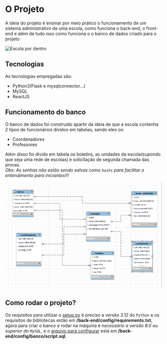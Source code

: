 # O Projeto
A ideia do projeto é ensinar por meio prático o funcionamento de um sistema administrativo de uma escola, como funciona o back-end, o front-end e além de tudo isso
como funciona o o banco de dados criado para o projeto

![Escola por dentro](https://static.mundoeducacao.uol.com.br/mundoeducacao/2022/03/dia-escola.jpg)

## Tecnologias
As tecnologias empregadas são:
- Python3(Flask e mysqlconnector...)
- MySQL
- ReactJS

## Funcionamento do banco
O banco de dados foi construido apartir da ideia de que a escola contenha 2 tipos de funcionários dividos em tabelas, sendo eles os:
- Coordenadores
- Professores

Além disso foi divido em tabela os boletins, as unidades da escola(supondo que seja uma rede de escolas) e solicitação de segunda chamada das provas. <br>
*Obs: As senhas não estão sendo salvas como `hashs` para facilitar o entendimento para iniciantes!!!*

![imagem](bancorep.png)


## Como rodar o projeto?

Os requisitos para utilizar o [setup.py](/Back-End/api/setup.py) é preciso a versão *3.12* do `Python` e os requisitos de bibliotecas estão em  **/back-end/config/requirements.txt**, agora para criar o banco e rodar na máquina é *necessário a versão 8.0 ou superior do `MySQL`*, e o [arquivo para configurar](/back-end/config/banco/script.sql) está em **/back-end/config/banco/script.sql**.